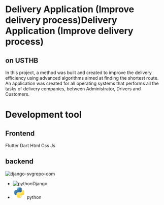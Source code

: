 # Delivery Application (Improve delivery process)Delivery Application (Improve delivery process)
## on USTHB
In this project, a method was built and created to improve the delivery
efficiency using advanced algorithms aimed at finding the shortest route.
An application was created for all operating systems that performs 
all the tasks of delivery companies, between Administrator, Drivers and Customers.

# Development tool 
## Frontend 
Flutter 
Dart
Html
Css
Js
## backend
![django-svgrepo-com](https://github.com/adelazzi/Pfe/assets/93773381/8c5c749d-9482-44bd-a877-0692f2c56b0c)

<ul>
<li><img src="[https://raw.githubusercontent.com/devicons/devicon/master/icons/python/python-original.svg](https://github.com/adelazzi/Pfe/assets/93773381/8c5c749d-9482-44bd-a877-0692f2c56b0c)" alt="python" width="40" height="40"/>Django</li>
<li><img src="https://raw.githubusercontent.com/devicons/devicon/master/icons/python/python-original.svg" alt="python" width="40" height="40"/>  python </li>
</ul>



